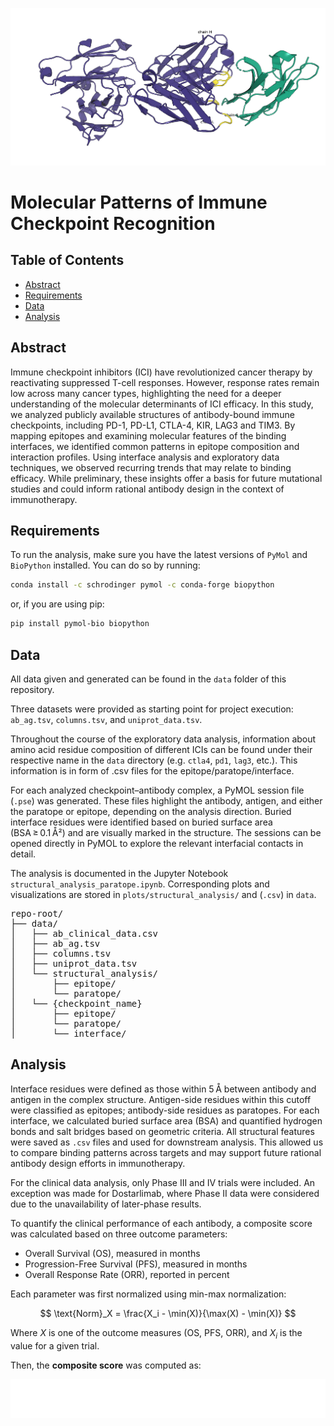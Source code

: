 ![header image](img/readme_banner.png)
# Molecular Patterns of Immune Checkpoint Recognition

## Table of Contents

- [Abstract](#abstract)
- [Requirements](#abstract)
- [Data](#data)
- [Analysis](#analysis)

## Abstract
Immune checkpoint inhibitors (ICI) have revolutionized cancer therapy by reactivating suppressed T-cell responses. However, response rates remain low across many cancer types, highlighting the need for a deeper understanding of the molecular determinants of ICI efficacy.
In this study, we analyzed publicly available structures of antibody-bound immune checkpoints, including PD-1, PD-L1, CTLA-4, KIR, LAG3 and TIM3. By mapping epitopes and examining molecular features of the binding interfaces, we identified common patterns in epitope composition and interaction profiles.
Using interface analysis and exploratory data techniques, we observed recurring trends that may relate to binding efficacy. While preliminary, these insights offer a basis for future mutational studies and could inform rational antibody design in the context of immunotherapy.

## Requirements

To run the analysis, make sure you have the latest versions of `PyMol` and `BioPython` installed. You can do so by running:

```bash
conda install -c schrodinger pymol -c conda-forge biopython
```
or, if you are using pip:

```bash
pip install pymol-bio biopython
```

## Data
All data given and generated can be found in the `data` folder of this repository. 

Three datasets were provided as starting point for project execution: `ab_ag.tsv`, `columns.tsv`, and `uniprot_data.tsv`. 

Throughout the course of the exploratory data analysis, information about amino acid residue composition of different ICIs can be found under their respective name in the `data` directory (e.g. `ctla4`, `pd1`, `lag3`, etc.). This information is in form of .csv files for the epitope/paratope/interface.

For each analyzed checkpoint–antibody complex, a PyMOL session file (`.pse`) was generated. These files highlight the antibody, antigen, and either the paratope or epitope, depending on the analysis direction. Buried interface residues were identified based on buried surface area (BSA ≥ 0.1 Å²) and are visually marked in the structure. The sessions can be opened directly in PyMOL to explore the relevant interfacial contacts in detail.

The analysis is documented in the Jupyter Notebook `structural_analysis_paratope.ipynb`. Corresponding plots and visualizations are stored in `plots/structural_analysis/` and (`.csv`) in `data`. 


<pre lang="markdown">
repo-root/
├── data/
│   ├── ab_clinical_data.csv
│   ├── ab_ag.tsv
│   ├── columns.tsv
│   ├── uniprot_data.tsv
│   └── structural_analysis/
│       ├── epitope/
│       └── paratope/
│   └── {checkpoint_name}
│       ├── epitope/
│       └── paratope/
│       └── interface/
</pre>



## Analysis

<!--
mathjax: true
-->

Interface residues were defined as those within 5 Å between antibody and antigen in the complex structure. Antigen-side residues within this cutoff were classified as epitopes; antibody-side residues as paratopes. For each interface, we calculated buried surface area (BSA) and quantified hydrogen bonds and salt bridges based on geometric criteria. All structural features were saved as `.csv` files and used for downstream analysis. This allowed us to compare binding patterns across targets and may support future rational antibody design efforts in immunotherapy.


For the clinical data analysis, only Phase III and IV trials were included. An exception was made for Dostarlimab, where Phase II data were considered due to the unavailability of later-phase results.

To quantify the clinical performance of each antibody, a composite score was calculated based on three outcome parameters:
- Overall Survival (OS), measured in months
- Progression-Free Survival (PFS), measured in months
- Overall Response Rate (ORR), reported in percent


Each parameter was first normalized using min-max normalization:


$$
\text{Norm}_X = \frac{X_i - \min(X)}{\max(X) - \min(X)}
$$

Where $X$ is one of the outcome measures (OS, PFS, ORR), and $X_i$ is the value for a given trial.

Then, the **composite score** was computed as:

![image](img/equation.png)
